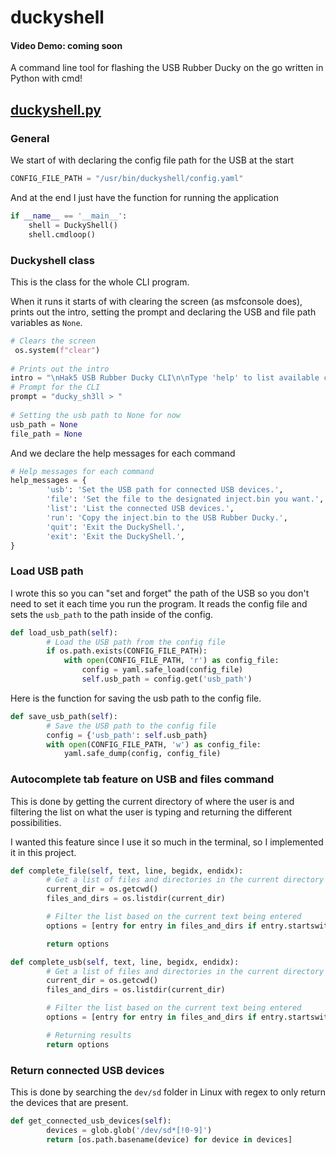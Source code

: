 # duckyshell
#### Video Demo:  coming soon

A command line tool for flashing the USB Rubber Ducky on the go written in Python with cmd!

## [duckyshell.py](duckyshell.py)

### General

We start of with declaring the config file path for the USB at the start
```python
CONFIG_FILE_PATH = "/usr/bin/duckyshell/config.yaml"
``` 

And at the end I just have the function for running the application
```python
if __name__ == '__main__':
    shell = DuckyShell()
    shell.cmdloop()
```

### Duckyshell class

This is the class for the whole CLI program. 

When it runs it starts of with clearing the screen (as msfconsole does), prints out the intro, setting the prompt and declaring the USB and file path variables as `None`.
```python
# Clears the screen
 os.system(f"clear")
    
# Prints out the intro
intro = "\nHak5 USB Rubber Ducky CLI\n\nType 'help' to list available commands or 'help <command>' to get help for a specific command.\n"    
# Prompt for the CLI
prompt = "ducky_sh3ll > "
    
# Setting the usb path to None for now
usb_path = None
file_path = None
```
And we declare the help messages for each command
```python
# Help messages for each command
help_messages = {
        'usb': 'Set the USB path for connected USB devices.',
        'file': 'Set the file to the designated inject.bin you want.',
        'list': 'List the connected USB devices.',
        'run': 'Copy the inject.bin to the USB Rubber Ducky.',
        'quit': 'Exit the DuckyShell.',
        'exit': 'Exit the DuckyShell.',
}
```
### Load USB path

I wrote this so you can "set and forget" the path of the USB so you don't need to set it each time you run the program. It reads the config file and sets the `usb_path` to the path inside of the config.
```python
def load_usb_path(self):
        # Load the USB path from the config file
        if os.path.exists(CONFIG_FILE_PATH):
            with open(CONFIG_FILE_PATH, 'r') as config_file:
                config = yaml.safe_load(config_file)
                self.usb_path = config.get('usb_path')
```
Here is the function for saving the usb path to the config file.
```python
def save_usb_path(self):
        # Save the USB path to the config file
        config = {'usb_path': self.usb_path}
        with open(CONFIG_FILE_PATH, 'w') as config_file:
            yaml.safe_dump(config, config_file)
```
### Autocomplete tab feature on USB and files command

This is done by getting the current directory of where the user is and filtering the list on what the user is typing and returning the different possibilities. 

I wanted this feature since I use it so much in the terminal, so I implemented it in this project. 
```python
def complete_file(self, text, line, begidx, endidx):
        # Get a list of files and directories in the current directory
        current_dir = os.getcwd()
        files_and_dirs = os.listdir(current_dir)

        # Filter the list based on the current text being entered
        options = [entry for entry in files_and_dirs if entry.startswith(text)]

        return options

def complete_usb(self, text, line, begidx, endidx):
        # Get a list of files and directories in the current directory
        current_dir = os.getcwd()
        files_and_dirs = os.listdir(current_dir)

        # Filter the list based on the current text being entered
        options = [entry for entry in files_and_dirs if entry.startswith(text)]

        # Returning results
        return options
```
### Return connected USB devices

This is done by searching the `dev/sd` folder in Linux with regex to only return the devices that are present. 
```python
def get_connected_usb_devices(self):
        devices = glob.glob('/dev/sd*[!0-9]')
        return [os.path.basename(device) for device in devices]
```
```python

```
```python

```
```python

```
```python

```
```python

```
```python

```
```python

```
```python

```
```python

```
